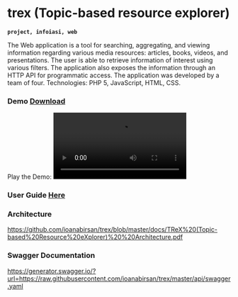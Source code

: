 # trex (Topic-based resource explorer)

**`project, infoiasi, web`**

The Web application is a tool for searching, aggregating, and viewing information regarding
various media resources: articles, books, videos, and presentations. The user is able to retrieve
information of interest using various filters. The application also exposes the information
through an HTTP API for programmatic access. The application was developed by a team of
four. Technologies: PHP 5, JavaScript, HTML, CSS.

### Demo [Download](https://github.com/ioanabirsan/trex/blob/master/demo/TReX%20-%20Topic-based%20Resource%20eXplorer.mp4)
Play the Demo:
<video src="https://github.com/ioanabirsan/trex/blob/master/demo/TReX%20-%20Topic-based%20Resource%20eXplorer.mp4">Play the demo</video>

### User Guide [Here](https://github.com/ioanabirsan/trex/blob/master/user-guide-scholarly-html/index.html)

### Architecture
https://github.com/ioanabirsan/trex/blob/master/docs/TReX%20(Topic-based%20Resource%20eXplorer)%20%20Architecture.pdf

### Swagger Documentation
https://generator.swagger.io/?url=https://raw.githubusercontent.com/ioanabirsan/trex/master/api/swagger.yaml
